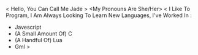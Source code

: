 < Hello, You Can Call Me Jade > 
<My Pronouns Are She/Her>
< I Like To Program, I Am Always Looking To Learn New Languages, I've Worked In :
- Javescript
- (A Small Amount Of) C
- (A Handful Of) Lua
- Gml >
